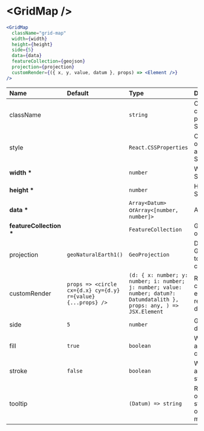 # \<GridMap \/>

```jsx
<GridMap
  className="grid-map"
  width={width}
  height={height}
  side={5}
  data={data}
  featureCollection={geojson}
  projection={projection}
  customRender={({ x, y, value, datum }, props) => <Element />}
/>
```

| Name                        | Default                                                      | Type                                                                                                                     | Description                                                  |
| :-------------------------- | :----------------------------------------------------------- | :----------------------------------------------------------------------------------------------------------------------- | :----------------------------------------------------------- |
| className                   |                                                              | `string`                                                                                                                 | Custom css classes to pass to the SVG                        |
| style                       |                                                              | `React.CSSProperties`                                                                                                    | Custom style object to apply to the SVG                      |
| <b>width \*</b>             |                                                              | `number`                                                                                                                 | Width of the SVG                                             |
| <b>height \*</b>            |                                                              | `number`                                                                                                                 | Height of the SVG                                            |
| <b>data \*</b>              |                                                              | `Array<Datum>` or`Array<[number, number]>`                                                                               | Array of data                                                |
| <b>featureCollection \*</b> |                                                              | `FeatureCollection`                                                                                                      | GeoJson object                                               |
| projection                  | `geoNaturalEarth1()`                                         | `GeoProjection`                                                                                                          | D3 GeoProjection to map coordinates                          |
| customRender                | `props => <circle cx={d.x} cy={d.y} r={value} {...props} />` | `(d: { x: number; y: number; i: number; j: number; value: number; datum?: Datumdatalith }, props: any, ) => JSX.Element` | Return custom element to render as data point                |
| side                        | `5`                                                          | `number`                                                                                                                 | Grid cell dimension                                          |
| fill                        | `true`                                                       | `boolean`                                                                                                                | Whether to add the fill color                                |
| stroke                      | `false`                                                      | `boolean`                                                                                                                | Whether to add the stroke color                              |
| tooltip                     |                                                              | `(Datum) => string`                                                                                                      | Return HTML or text as a string to show on element mouseover |
